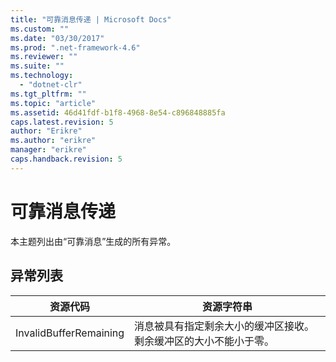 ```yaml
---
title: "可靠消息传递 | Microsoft Docs"
ms.custom: ""
ms.date: "03/30/2017"
ms.prod: ".net-framework-4.6"
ms.reviewer: ""
ms.suite: ""
ms.technology: 
  - "dotnet-clr"
ms.tgt_pltfrm: ""
ms.topic: "article"
ms.assetid: 46d41fdf-b1f8-4968-8e54-c896848885fa
caps.latest.revision: 5
author: "Erikre"
ms.author: "erikre"
manager: "erikre"
caps.handback.revision: 5
---
```

# 可靠消息传递
本主题列出由“可靠消息”生成的所有异常。  
  
## 异常列表  
  
|资源代码|资源字符串|  
|----------|-----------|  
|InvalidBufferRemaining|消息被具有指定剩余大小的缓冲区接收。剩余缓冲区的大小不能小于零。|